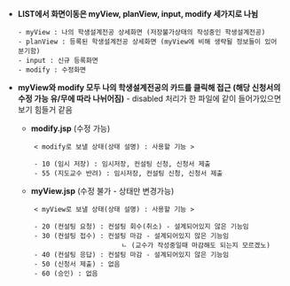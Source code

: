 -  **LIST에서 화면이동은 myView, planView,  input, modify 세가지로 나뉨**
	```
	- myView : 나의 학생설계전공 상세화면 (저장불가상태의 작성중인 학생설계전공)
	- planView : 등록된 학생설계전공 상세화면 (myView에 비해 생략될 정보들이 있어 분기함)
	- input : 신규 등록화면
	- modify : 수정화면
	```

-  **myView와 modify 모두 나의 학생설계전공의 카드를 클릭해 접근 (해당 신청서의 수정 가능 유/무에 따라 나뉘어짐)** - disabled 처리가 한 파일에 같이 들어가있으면 보기 힘들거 같음

	- **modify.jsp** (수정 가능)
	```
		< modify로 보낼 상태(상태 설명) : 사용할 기능 >
			
		- 10 (임시 저장) : 임시저장, 컨설팅 신청, 신청서 제출 
		- 55 (지도교수 반려) : 임시저장, 컨설팅 신청, 신청서 제출
	```

	- **myView.jsp** (수정 불가 - 상태만 변경가능)
	```
		< myView로 보낼 상태(상태 설명) : 사용할 기능 >
		
		- 20 (컨설팅 요청) : 컨설팅 회수(취소) - 설계되어있지 않은 기능임
		- 30 (컨설팅 접수) : 컨설팅 마감 - 설계되어있지 않은 기능임
							  ㄴ (교수가 작성중일때 마감해도 되는지 모르겠노)
		- 40 (컨설팅 응답) : 컨설팅 마감 - 설계되어있지 않은 기능임
		- 50 (신청서 제출) : 없음
		- 60 (승인) : 없음
	```

